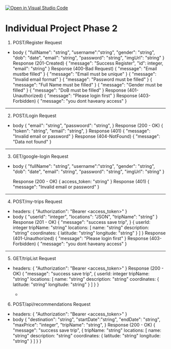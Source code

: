 [![Open in Visual Studio Code](https://classroom.github.com/assets/open-in-vscode-718a45dd9cf7e7f842a935f5ebbe5719a5e09af4491e668f4dbf3b35d5cca122.svg)](https://classroom.github.com/online_ide?assignment_repo_id=15255689&assignment_repo_type=AssignmentRepo)

# Individual Project Phase 2

1. POST/Register
   Request

- body
  {
  "fullName": "string",
  "username":"string",
  "gender": "string",
  "dob": "date",
  "email": "string",
  "password": "string",
  "imgUrl": "string"
  }
  Response (201-Created)
  {
  "message": "Success Register",
  "id": integer,
  "email": "string"
  }
  Response (400-Bad Request)
  {
  "message": "Email mustbe filled"
  }
  {
  "message": "Email must be unique"
  }
  {
  "message": "Invalid email format"
  }
  {
  "message": "Password must be filled"
  }
  {
  "message": "Full Name must be filled"
  }
  {
  "message": "Gender must be filled"
  }
  {
  "message": "DoB must be filled"
  }
  Response (401-Unauthorized)
  {
  "message": "Please login first"
  }
  Response (403-Forbidden)
  {
  "message": "you dont haveany access"
  }

---

2. POST/Login
   Request

- body
  {
  "email": "string",
  "passwoord": "string",
  }
  Response (200 - OK)
  {
  "token": "string",
  "email": "string",
  }
  Response (401)
  {
  "message": "Invalid email or password"
  }
  Response (404-NotFound)
  {
  "message": "Data not found"
  }

---

3. GET/google-login
   Request

- body
  {
  "fullName": "string",
  "username":"string",
  "gender": "string",
  "dob": "date",
  "email": "string",
  "password": "string",
  "imgUrl": "string"
  }

  Response (200 - OK)
  {
  access_token: "string"
  }
  Response (401)
  {
  "message": "Invalid email or password"
  }

---

4. POST/my-trips
   Request
- headers:
{
  "Authorization": "Bearer <access_token>"
}
- body
  {
  "userId": "integer",
  "locations": "JSON",
  "tripName": "string"
  }
  Response (201 - OK)
  {
  "message": "success save trip",
  }
  {
  userId: integer
  tripName: "string"
  locations: [
    name: "string"
    description: "string"
    coordinates: {
      latitude: "string"
      longitude: "string"
    }
  ]
  }
  Response (401-Unauthorized)
  {
  "message": "Please login first"
  }
  Response (403-Forbidden)
  {
  "message": "you dont haveany access"
  }

---

5. GET/tripList
Request
- headers:
{
  "Authorization": "Bearer <access_token>"
}
Response (200 - OK)
  {
  "message": "success save trip",
  {
  userId: integer
  tripName: "string"
  locations: [
    name: "string"
    description: "string"
    coordinates: {
      latitude: "string"
      longitude: "string"
    }
    ]
  }
  }

  -

6. POST/api/recommendations
Request
- headers:
{
  "Authorization": "Bearer <access_token>"
}
- body
  {
  "destination": "string",
  "startDate":"string",
  "endDate": "string",
  "maxPrice": "integer",
  "tripName": "string",
  }
Response (200 - OK)
  {
  "message": "success save trip",
  {
  tripName: "string"
  locations: [
    name: "string"
    description: "string"
    coordinates: {
      latitude: "string"
      longitude: "string"
    }
  ]
  }
  }

